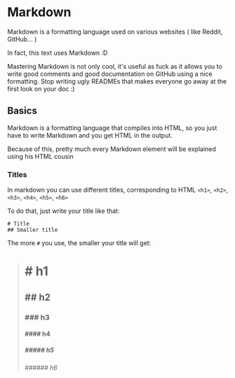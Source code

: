 # Markdown

Markdown is a formatting language used on various websites ( like Reddit, GitHub... )

In fact, this text uses Markdown :D

Mastering Markdown is not only cool, it's useful as fuck as it allows you to write good comments and good documentation on GitHub using a nice formatting. Stop writing ugly READMEs that makes everyone go away at the first look on your doc :)

## Basics

Markdown is a formatting language that compiles into HTML, so you just have to write Markdown and you get HTML in the output.

Because of this, pretty much every Markdown element will be explained using his HTML cousin

### Titles

In markdown you can use different titles, corresponding to HTML `<h1>`, `<h2>`, `<h3>`, `<h4>`, `<h5>`, `<h6>`

To do that, just write your title like that:
```
# Title
## Smaller title
```

The more `#` you use, the smaller your title will get:
> # # h1
> ## ## h2
> ### ### h3
> #### #### h4
> ##### ##### h5
> ###### ###### h6
